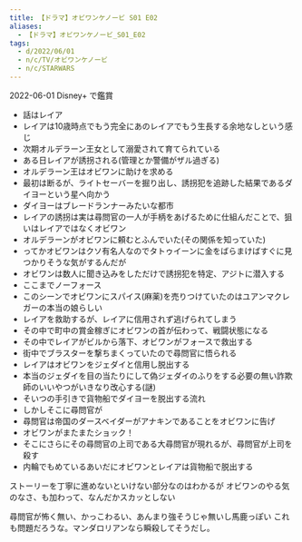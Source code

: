 ```yaml
---
title: 【ドラマ】オビワンケノービ S01 E02
aliases:
  - 【ドラマ】オビワンケノービ_S01_E02
tags:
  - d/2022/06/01
  - n/c/TV/オビワンケノービ
  - n/c/STARWARS
---
```



2022-06-01 Disney+ で鑑賞

- 話はレイア
- レイアは10歳時点でもう完全にあのレイアでもう生長する余地なしという感じ
- 次期オルデラーン王女として溺愛されて育てられている
- ある日レイアが誘拐される(管理とか警備がザル過ぎる)
- オルデラーン王はオビワンに助けを求める
- 最初は断るが、ライトセーバーを掘り出し、誘拐犯を追跡した結果であるダイヨーという星へ向かう
- ダイヨーはブレードランナーみたいな都市
- レイアの誘拐は実は尋問官の一人が手柄をあげるために仕組んだことで、狙いはレイアではなくオビワン
- オルデラーンがオビワンに頼むとふんでいた(その関係を知っていた)
- ってかオビワンはクソ有名人なのでタトゥイーンに金をばらまけばすぐに見つかりそうな気がするんだが
- オビワンは数人に聞き込みをしただけで誘拐犯を特定、アジトに潜入する
- ここまでノーフォース
- このシーンでオビワンにスパイス(麻薬)を売りつけていたのはユアンマクレガーの本当の娘らしい
- レイアを救助するが、レイアに信用されず逃げられてしまう
- その中で町中の賞金稼ぎにオビワンの首が伝わって、戦闘状態になる
- その中でレイアがビルから落下、オビワンがフォースで救出する
- 街中でブラスターを撃ちまくっていたので尋問官に悟られる
- レイアはオビワンをジェダイと信用し脱出する
- 本当のジェダイを目の当たりにして偽ジェダイのふりをする必要の無い詐欺師のいいやつがいきなり改心する(謎)
- そいつの手引きで貨物船でダイヨーを脱出する流れ
- しかしそこに尋問官が
- 尋問官は帝国のダースベイダーがアナキンであることをオビワンに告げ
- オビワンがまたまたショック！
- そこにさらにその尋問官の上司である大尋問官が現れるが、尋問官が上司を殺す
- 内輪でもめているあいだにオビワンとレイアは貨物船で脱出する

ストーリーを丁寧に進めないといけない部分なのはわかるが
オビワンのやる気のなさ、も加わって、なんだかスカッとしない

尋問官が怖く無い、かっこわるい、あんまり強そうじゃ無いし馬鹿っぽい
これも問題だろうな。マンダロリアンなら瞬殺してそうだし。










